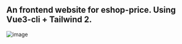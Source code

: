 ## An frontend website for eshop-price. Using Vue3-cli + Tailwind 2.

![image](https://github.com/don6105/eshop-price-frontend/blob/main/preview.gif)
